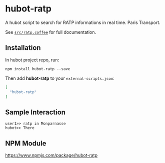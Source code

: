 # hubot-ratp

A hubot script to search for RATP informations in real time. Paris Transport.

See [`src/ratp.coffee`](src/ratp.coffee) for full documentation.

## Installation

In hubot project repo, run:

`npm install hubot-ratp --save`

Then add **hubot-ratp** to your `external-scripts.json`:

```json
[
  "hubot-ratp"
]
```

## Sample Interaction

```
user1>> ratp in Monparnasse
hubot>> There
```

## NPM Module

https://www.npmjs.com/package/hubot-ratp
